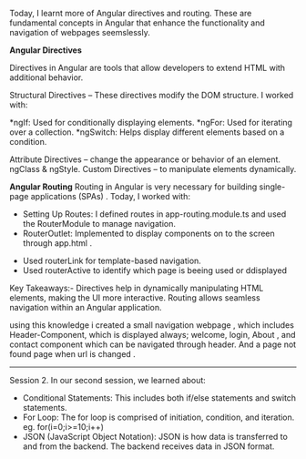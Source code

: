 Today, I learnt more of Angular directives and routing. 
These are fundamental concepts in Angular that enhance the functionality and navigation of webpages seemslessly.

**Angular Directives**

Directives in Angular are tools that allow developers to extend HTML with additional behavior. 

Structural Directives – These directives modify the DOM structure. 
I worked with:

*ngIf: Used for conditionally displaying elements.
*ngFor: Used for iterating over a collection.
*ngSwitch: Helps display different elements based on a condition.

Attribute Directives – change the appearance or behavior of an element. ngClass & ngStyle.
Custom Directives –  to manipulate elements dynamically.

**Angular Routing**
Routing in Angular is very necessary for building single-page applications (SPAs) . Today, I worked with:

- Setting Up Routes: I defined routes in app-routing.module.ts and used the RouterModule to manage navigation.
- RouterOutlet: Implemented <router-outlet> to display components on to the screen through app.html .

* Used routerLink for template-based navigation.
* Used routerActive to identify which page is beeing used or ddisplayed


Key Takeaways:-
Directives help in dynamically manipulating HTML elements, making the UI more interactive.
Routing allows seamless navigation within an Angular application.

using this knowledge i created a small navigation webpage , which includes Header-Component, which is displayed always;
welcome, login, About , and contact component which can be navigated through header.
And a page not found page when url is changed .




------------------


Session 2.
In our second session, we learned about:

 * Conditional Statements: This includes both if/else statements and switch statements.
 * For Loop: The for loop is comprised of initiation, condition, and iteration. eg. for(i=0;i>=10;i++)
 * JSON (JavaScript Object Notation): JSON is how data is transferred to and from the backend. The backend receives data in JSON format.

